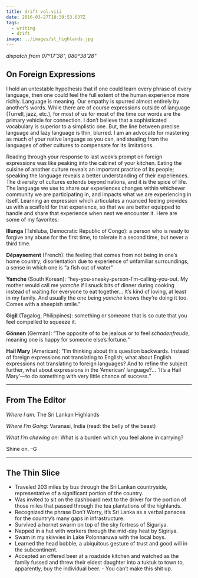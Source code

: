 ```yaml
---
title: drift vol.viii
date: 2016-03-27T18:39:53.637Z
tags:
  - writing
  - drift
image: ../images/sl_highlands.jpg
---
```


_dispatch from 07°17'38", 080°38'28"_

## On Foreign Expressions

I hold an untestable hypothesis that if one could learn every phrase of every language, then one could feel the full extent of the human experience more richly. Language is meaning. Our empathy is spurred almost entirely by another’s words. While there are of course expressions outside of language (Turrell, jazz, etc.), for most of us for most of the time our words are the primary vehicle for connection. I don’t believe that a sophisticated vocabulary is superior to a simplistic one. But, the line between precise language and lazy language is thin, blurred. I am an advocate for mastering as much of your native language as you can, and stealing from the languages of other cultures to compensate for its limitations.

Reading through your response to last week’s prompt on foreign expressions was like peaking into the cabinet of your kitchen. Eating the cuisine of another culture reveals an important practice of its people; speaking the language reveals a better understanding of their experiences. The diversity of cultures extends beyond nations, and it is the spice of life. The language we use to share our experiences changes within whichever community we are participating in, and impacts what we are experiencing in itself. Learning an expression which articulates a nuanced feeling provides us with a scaffold for that experience, so that we are better equipped to handle and share that experience when next we encounter it. Here are some of my favorites:

**Illunga** (Tshiluba, Democratic Republic of Congo): a person who is ready to forgive any abuse for the first time, to tolerate it a second time, but never a third time.

**Dépaysement** (French): the feeling that comes from not being in one’s home country; disorientation due to experience of unfamiliar surroundings, a sense in which one is “a fish out of water"

**Yamche** (South Korean): “hey-you-sneaky-person-I’m-calling-you-out. My mother would call me _yamche_ if I snuck bits of dinner during cooking instead of waiting for everyone to eat together… It’s kind of loving, at least in my family. And usually the one being _yamche_ knows they’re doing it too. Comes with a sheepish smile.”

**Gigil** (Tagalog, Philippines): something or someone that is so cute that you feel compelled to squeeze it.

**Gönnen** (German): “The opposite of to be jealous or to feel _schadenfreude_, meaning one is happy for someone else’s fortune.“

**Hail Mary** (American): "I’m thinking about this question backwards. Instead of foreign expressions not translating to English; what about English expressions not translating to foreign languages? And to refine the subject further, what about expressions in the ‘American’ language?… 'It’s a Hail Mary'—to do something with very little chance of success.”

---

## From The Editor

_Where I am:_ The Sri Lankan Highlands

_Where I’m Going:_ Varanasi, India (read: the belly of the beast)

_What I’m chewing on:_ What is a burden which you feel alone in carrying?

Shine on. –G

---

## The Thin Slice

- Traveled 203 miles by bus through the Sri Lankan countryside, representative of a significant portion of the country.
- Was invited to sit on the dashboard next to the driver for the portion of those miles that passed through the tea plantations of the highlands.
- Recognized the phrase Don’t Worry, it’s Sri Lanka as a verbal panacea for the country’s many gaps in infrastructure.
- Survived a hornet swarm on top of the sky fortress of Siguriya.
- Napped in a hut with workers through the mid-day heat by Sigiriya.
- Swam in my skivvies in Lake Polonnaruwa with the local boys.
- Learned the head bobble, a ubiquitous gesture of trust and good will in the subcontinent.
- Accepted an offered beer at a roadside kitchen and watched as the family fussed and threw their eldest daughter into a tuktuk to town to, apparently, buy the individual beer. - You can’t make this shit up.
